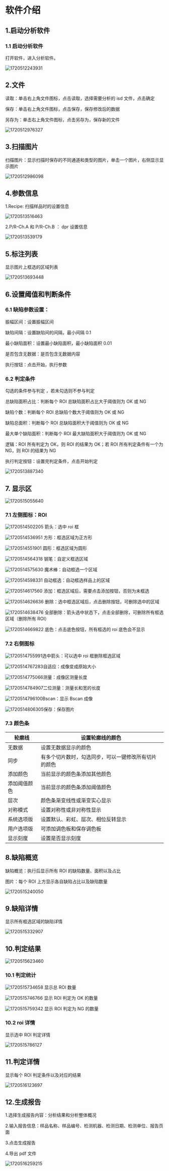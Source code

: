 # 软件介绍

## 1.启动分析软件

### 1.1 启动分析软件

打开软件，进入分析软件。

![1720512243931](https://sensingstore.oss-cn-shanghai.aliyuncs.com/Troncell/Knowledge/Docs/SAT/image/Analysis/1720512243931.png)

## 2.文件

读取：单击右上角文件图标，点击读取，选择需要分析的 isd 文件，点击确定

保存：单击右上角文件图标，点击保存，保存修改后的数据

另存为：单击右上角文件图标，点击另存为，保存新的文件

![1720512976327](https://sensingstore.oss-cn-shanghai.aliyuncs.com/Troncell/Knowledge/Docs/SAT/image/Analysis/1720512976327.png)

## 3.扫描图片

扫描图片：显示扫描时保存的不同通道和类型的图片，单击一个图片，右侧显示显示图片

![1720512986098](https://sensingstore.oss-cn-shanghai.aliyuncs.com/Troncell/Knowledge/Docs/SAT/image/Analysis/1720512986098.png)

## 4.参数信息

1.Recipe: 扫描样品时的设置信息

![1720513516463](https://sensingstore.oss-cn-shanghai.aliyuncs.com/Troncell/Knowledge/Docs/SAT/image/Analysis/1720513516463.png)

2.P/R-Ch.A 和 P/R-Ch.B ： dpr 设置信息

![1720513539179](https://sensingstore.oss-cn-shanghai.aliyuncs.com/Troncell/Knowledge/Docs/SAT/image/Analysis/1720513539179.png)

## 5.标注列表

显示图片上框选的区域列表

![1720513693448](https://sensingstore.oss-cn-shanghai.aliyuncs.com/Troncell/Knowledge/Docs/SAT/image/Analysis/1720513693448.png)

## 6.设置阈值和判断条件

### **6.1 缺陷参数设置：**

振幅区间：设置振幅区间

缺陷间隔：设置缺陷间的间隔，最小间隔 0.1

最小缺陷面积：设置最小缺陷面积，最小缺陷面积 0.01

是否包含无数据：是否包含无数据内容

执行按钮：点击开始，执行参数

### 6.2 判定条件

勾选的条件参与判定 ，若未勾选则不参与判定

总缺陷面积占比：判断每个 ROI 总缺陷面积占比大于阈值则为 OK 或 NG

缺陷个数：判断每个 ROI 总缺陷个数大于阈值则为 OK 或 NG

缺陷总面积：判断每个 ROI 总缺陷面积大于阈值则为 OK 或 NG

最大单个缺陷面积：判断每个 ROI 最大缺陷面积大于阈值则为 OK 或 NG

逻辑：ROI 所有判定为 OK，则 ROI 的结果为 OK；若 ROI 所有判定条件有一个为 NG，则 ROI 的结果为 NG

执行判定按钮：设置完判定条件，点击开始判定

![1720513887340](https://sensingstore.oss-cn-shanghai.aliyuncs.com/Troncell/Knowledge/Docs/SAT/image/Analysis/1720513887340.png)

## 7. 显示区

![1720515055640](https://sensingstore.oss-cn-shanghai.aliyuncs.com/Troncell/Knowledge/Docs/SAT/image/Analysis/1720515055640.png)

### 7.1 左侧图标：ROI

![1720514502205](https://sensingstore.oss-cn-shanghai.aliyuncs.com/Troncell/Knowledge/Docs/SAT/image/Analysis/1720514502205.png) 箭头：选中 roi 框

![1720514536951](https://sensingstore.oss-cn-shanghai.aliyuncs.com/Troncell/Knowledge/Docs/SAT/image/Analysis/1720514536951.png) 方形：框选区域为正方形

![1720514551901](https://sensingstore.oss-cn-shanghai.aliyuncs.com/Troncell/Knowledge/Docs/SAT/image/Analysis/1720514551901.png) 圆形：框选区域为圆形

![1720514564318](https://sensingstore.oss-cn-shanghai.aliyuncs.com/Troncell/Knowledge/Docs/SAT/image/Analysis/1720514564318.png) 钢笔：自定义框选区域

![1720514575630](https://sensingstore.oss-cn-shanghai.aliyuncs.com/Troncell/Knowledge/Docs/SAT/image/Analysis/1720514575630.png) 魔术棒：自动框选一个区域

![1720514598331](https://sensingstore.oss-cn-shanghai.aliyuncs.com/Troncell/Knowledge/Docs/SAT/image/Analysis/1720514598331.png) 自动框选：自动框选样品上的区域

![1720514617560](https://sensingstore.oss-cn-shanghai.aliyuncs.com/Troncell/Knowledge/Docs/SAT/image/Analysis/1720514617560.png) 添加：框选区域后，需要点击添加按钮，否则为未框选

![1720514626636](https://sensingstore.oss-cn-shanghai.aliyuncs.com/Troncell/Knowledge/Docs/SAT/image/Analysis/1720514626636.png) 删除：选中框选区域后，点击删除按钮，可删除选中的区域

![1720514638476](https://sensingstore.oss-cn-shanghai.aliyuncs.com/Troncell/Knowledge/Docs/SAT/image/Analysis/1720514638476.png) 全部删除：箭头选中状态下，点击全部删除，可删除所有框选区域（删除所有 ROI）

![1720514669822](https://sensingstore.oss-cn-shanghai.aliyuncs.com/Troncell/Knowledge/Docs/SAT/image/Analysis/1720514669822.png) 底色：点击底色按钮，所有框选的 roi 底色会不显示

### 7.2 右侧图标

![1720514755991](https://sensingstore.oss-cn-shanghai.aliyuncs.com/Troncell/Knowledge/Docs/SAT/image/Analysis/1720514755991.png)选中箭头：可以选中 roi 框删除框选区域

![1720514767283](https://sensingstore.oss-cn-shanghai.aliyuncs.com/Troncell/Knowledge/Docs/SAT/image/Analysis/1720514767283.png)自适应：成像变成原始大小

![1720514775066](https://sensingstore.oss-cn-shanghai.aliyuncs.com/Troncell/Knowledge/Docs/SAT/image/Analysis/1720514775066.png)测量：成像区测量长度

![1720514784907](https://sensingstore.oss-cn-shanghai.aliyuncs.com/Troncell/Knowledge/Docs/SAT/image/Analysis/1720514784907.png)二位测量：测量长和宽的长度

![1720514796100](https://sensingstore.oss-cn-shanghai.aliyuncs.com/Troncell/Knowledge/Docs/SAT/image/Analysis/1720514796100.png)Bscan：显示 Bscan 成像

![1720514806305](https://sensingstore.oss-cn-shanghai.aliyuncs.com/Troncell/Knowledge/Docs/SAT/image/Analysis/1720514806305.png)保存：保存图片

### 7.3 颜色条

| 轮廓线       | 设置轮廓线的颜色                                     |
| ------------ | ---------------------------------------------------- |
| 无数据       | 设置无数据显示的颜色                                 |
| 同步         | 有多个切片数时，勾选同步，可以一键修改所有切片的颜色 |
| 添加颜色     | 当前显示的颜色条添加其他颜色                         |
| 添加阈值颜色 | 当前显示的颜色条添加阈值颜色                         |
| 层次         | 颜色条渐变线性或渐变实心显示                         |
| 对称模式     | 设置对称性或非对称性显示                             |
| 系统选项版   | 设置默认、彩虹、层次、相位反转显示                   |
| 用户选项版   | 可添加调色板和保存调色板                             |
| 显示刻度     | 设置是否显示刻度                                     |

## 8.缺陷概览

缺陷概览：执行后显示所有 ROI 的缺陷数量、面积以及占比

图片：每个 ROI 上方显示各自缺陷占比以及缺陷数量

![1720515240050](https://sensingstore.oss-cn-shanghai.aliyuncs.com/Troncell/Knowledge/Docs/SAT/image/Analysis/1720515240050.png)

## 9.缺陷详情

显示所有框选区域的缺陷详情

![1720515332907](https://sensingstore.oss-cn-shanghai.aliyuncs.com/Troncell/Knowledge/Docs/SAT/image/Analysis/1720515332907.png)

## 10.判定结果

![1720515623460](https://sensingstore.oss-cn-shanghai.aliyuncs.com/Troncell/Knowledge/Docs/SAT/image/Analysis/1720515623460.png)

### 10.1 判定统计

![1720515734658](https://sensingstore.oss-cn-shanghai.aliyuncs.com/Troncell/Knowledge/Docs/SAT/image/Analysis/1720515734658.png) 显示总 ROI 数量

![1720515746766](https://sensingstore.oss-cn-shanghai.aliyuncs.com/Troncell/Knowledge/Docs/SAT/image/Analysis/1720515746766.png) 显示 ROI 判定为 OK 的数量

![1720515759342](https://sensingstore.oss-cn-shanghai.aliyuncs.com/Troncell/Knowledge/Docs/SAT/image/Analysis/1720515759342.png) 显示 ROI 判定为 NG 的数量

### 10.2 roi 详情

显示选中 ROI 判定详情

![1720515786127](https://sensingstore.oss-cn-shanghai.aliyuncs.com/Troncell/Knowledge/Docs/SAT/image/Analysis/1720515786127.png)

## 11.判定详情

显示每个 ROI 判定条件以及对应的结果

![1720516123697](https://sensingstore.oss-cn-shanghai.aliyuncs.com/Troncell/Knowledge/Docs/SAT/image/Analysis/1720516123697.png)

## 12.生成报告

1.选择生成报告内容：分析结果和分析整体概况

2.输入报告信息：样品名称、样品编号、检测机器、检测日期、检测单位、报告页面

3.点击生成报告

4.导出 pdf 文件

![1720516259215](https://sensingstore.oss-cn-shanghai.aliyuncs.com/Troncell/Knowledge/Docs/SAT/image/Analysis/1720516259215.png)
